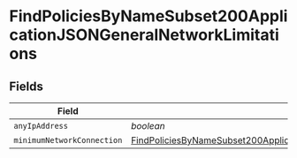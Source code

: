 # FindPoliciesByNameSubset200ApplicationJSONGeneralNetworkLimitations


## Fields

| Field                                                                                                                                                                                                                 | Type                                                                                                                                                                                                                  | Required                                                                                                                                                                                                              | Description                                                                                                                                                                                                           |
| --------------------------------------------------------------------------------------------------------------------------------------------------------------------------------------------------------------------- | --------------------------------------------------------------------------------------------------------------------------------------------------------------------------------------------------------------------- | --------------------------------------------------------------------------------------------------------------------------------------------------------------------------------------------------------------------- | --------------------------------------------------------------------------------------------------------------------------------------------------------------------------------------------------------------------- |
| `anyIpAddress`                                                                                                                                                                                                        | *boolean*                                                                                                                                                                                                             | :heavy_minus_sign:                                                                                                                                                                                                    | N/A                                                                                                                                                                                                                   |
| `minimumNetworkConnection`                                                                                                                                                                                            | [FindPoliciesByNameSubset200ApplicationJSONGeneralNetworkLimitationsMinimumNetworkConnection](../../models/operations/findpoliciesbynamesubset200applicationjsongeneralnetworklimitationsminimumnetworkconnection.md) | :heavy_minus_sign:                                                                                                                                                                                                    | N/A                                                                                                                                                                                                                   |